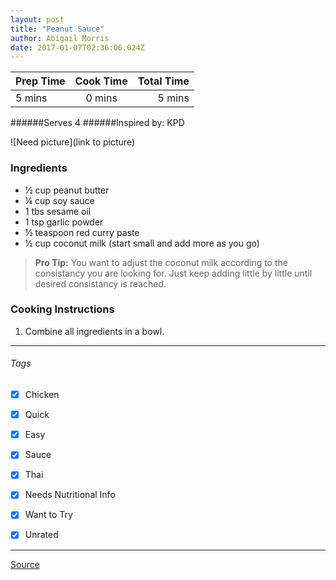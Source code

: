 ```yaml
---
layout: post
title: "Peanut Sauce"
author: Abigail Morris
date: 2017-01-07T02:36:06.024Z
---
```


| Prep Time  | Cook Time    | Total Time  |
| ---------- |:------------:| -----------:|
| 5 mins    | 0 mins      | 5 mins     |


######Serves 4
######Inspired by: KPD

![Need picture](link to picture)

### Ingredients

* ½ cup peanut butter
* ¼ cup soy sauce
* 1 tbs sesame oil
* 1 tsp garlic powder
* ½ teaspoon red curry paste
* ½ cup coconut milk (start small and add more as you go)

> **Pro Tip:** You want to adjust the coconut milk according to the consistancy you are looking for. Just keep adding little by little until desired consistancy is reached.

### Cooking Instructions

1. Combine all ingredients in a bowl.

---

###### Tags
- [x] Chicken
- [x] Quick
- [x] Easy
- [x] Sauce
- [x] Thai
- [x] Needs Nutritional Info
- [x] Want to Try
- [x] Unrated


---

[Source](http://www.food.com/recipe/thai-peanut-sauce-407713)

